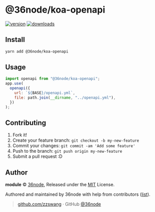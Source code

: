 # @36node/koa-openapi

[![version][0]][1] [![downloads][2]][3]

## Install

```bash
yarn add @36node/koa-openapi
```

## Usage

```js
import openapi from "@36node/koa-openapi";
app.use(
  openapi({
    url: `${BASE}/openapi.yml`,
    file: path.join(__dirname, "../openapi.yml"),
  })
);
```

## Contributing

1. Fork it!
2. Create your feature branch: `git checkout -b my-new-feature`
3. Commit your changes: `git commit -am 'Add some feature'`
4. Push to the branch: `git push origin my-new-feature`
5. Submit a pull request :D

## Author

**module** © [36node](https://github.com/36node), Released under the [MIT](./LICENSE) License.

Authored and maintained by 36node with help from contributors ([list](https://github.com/36node/module/contributors)).

> [github.com/zzswang](https://github.com/zzswang) · GitHub [@36node](https://github.com/36node)

[0]: https://img.shields.io/npm/v/@36node/koa-openapi.svg?style=flat
[1]: https://npmjs.com/package/@36node/koa-openapi
[2]: https://img.shields.io/npm/dm/@36node/koa-openapi.svg?style=flat
[3]: https://npmjs.com/package/@36node/koa-openapi
